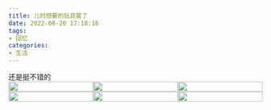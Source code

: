 ```yaml
---
title: 儿时想要的玩具罢了
date: 2022-08-20 17:18:16
tags:
- 回忆
categories: 
- 生活
---
```

<li style='font-size:14px;list-style: none;'>还是挺不错的</li>

<!--more-->

<div style='display:flex;margin:20rpx 0'>
<img src='http://flechazoblog.site:5006/img/47aec5f0-2067-11ed-b346-4bb5a712f13d.png' width='100%' height='100%' />
<img src='http://flechazoblog.site:5006/img/4b6b31b0-2067-11ed-b346-4bb5a712f13d.png' width='100%' height='100%' />
<img src='http://flechazoblog.site:5006/img/4fae59a0-2067-11ed-b346-4bb5a712f13d.png' width='100%' height='100%' />
</div>
<div style='display:flex'>
<img src='http://flechazoblog.site:5006/img/56817b40-2067-11ed-b346-4bb5a712f13d.png' width='100%' height='100%' /><img src='http://flechazoblog.site:5006/img/5a7faaf0-2067-11ed-b346-4bb5a712f13d.png' width='100%' height='100%' /><img src='http://flechazoblog.site:5006/img/5e06d5e0-2067-11ed-b346-4bb5a712f13d.png' width='100%' height='100%' />
</div>